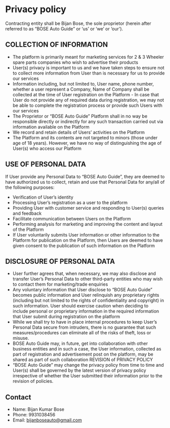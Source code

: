 # Privacy policy

Contracting entity shall be Bijan Bose, the sole proprietor (herein after referred to as “BOSE Auto Guide” or ‘us’ or ‘we’ or ‘our’).

## COLLECTION OF INFORMATION
 - The platform is primarily meant for marketing services for 2 & 3 Wheeler spare parts companies who wish to advertise their products
 - User(s) privacy is important to us and we have taken steps to ensure not to collect more information from User than is necessary for us to provide our services 
 - Information including, but not limited to, User name, phone number, whether a user represent a Company, Name of Company shall be collected at the time of User registration on the Platform - In case that User do not provide any of required data during registration, we may not be able to complete the registration process or provide such Users with our services
 - The Proprietor or “BOSE Auto Guide” Platform shall in no way be responsible directly or indirectly for any such transaction carried out via information available on the Platform
 - We record and retain details of Users’ activities on the Platform
 - The Platform and its contents are not targeted to minors (those under age of 18 years). However, we have no way of distinguishing the age of User(s) who access our Platform

## USE OF PERSONAL DATA
If User provide any Personal Data to “BOSE Auto Guide”, they are deemed to have authorized us to collect, retain and use that Personal Data for any/all of the following purposes:
 - Verification of User’s identity
 - Processing User’s registration as a user to the platform
 - Providing User with customer service and responding to User(s) queries and feedback
 - Facilitate communication between Users on the Platform 
 - Performing analysis for marketing and improving the content and layout of the Platform
 - If User voluntarily submits User information or other information to the Platform for publication on the Platform, then Users are deemed to have given consent to the publication of such information on the Platform


## DISCLOSURE OF PERSONAL DATA
 - User further agrees that, when necessary, we may also disclose and transfer User’s Personal Data to other third-party entities who may wish to contact them for marketing/trade enquiries
 - Any voluntary information that User disclose to “BOSE Auto Guide” becomes public information and User relinquish any proprietary rights (including but not limited to the rights of confidentiality and copyright) in such information. User should exercise caution when deciding to include personal or proprietary information in the required information that User submit during registration on the platform
 - While we shall try to have in place internal procedures to keep User’s Personal Data secure from intruders, there is no guarantee that such measures/procedures can eliminate all of the risks of theft, loss or misuse.
 - BOSE Auto Guide may, in future, get into collaboration with other business entities and in such a case, the User information, collected as part of registration and advertisement post on the platform, may be shared as part of such collaboration
REVISION of PRIVACY POLICY
 - “BOSE Auto Guide” may change the privacy policy from time to time and User(s) shall be governed by the latest version of privacy policy irrespective of whether the User submitted their information prior to the revision of policies.


## Contact
 - Name: Bijan Kumar Bose
 - Phone: 9931038456
 - Email: bijanboseauto@gmail.com